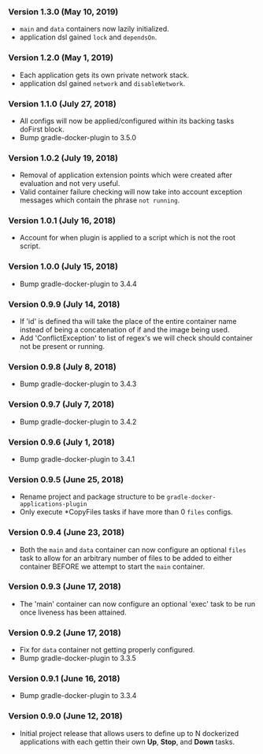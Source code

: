 ### Version 1.3.0 (May 10, 2019)
* `main` and `data` containers now lazily initialized.
* application dsl gained `lock` and `dependsOn`.

### Version 1.2.0 (May 1, 2019)
* Each application gets its own private network stack.
* application dsl gained `network` and `disableNetwork`.

### Version 1.1.0 (July 27, 2018)
* All configs will now be applied/configured within its backing tasks doFirst block.
* Bump gradle-docker-plugin to 3.5.0

### Version 1.0.2 (July 19, 2018)
* Removal of application extension points which were created after evaluation and not very useful.
* Valid container failure checking will now take into account exception messages which contain the phrase `not running`.

### Version 1.0.1 (July 16, 2018)
* Account for when plugin is applied to a script which is not the root script.

### Version 1.0.0 (July 15, 2018)
* Bump gradle-docker-plugin to 3.4.4

### Version 0.9.9 (July 14, 2018)
* If 'id' is defined tha will take the place of the entire container name instead of being a concatenation of if and the image being used.
* Add 'ConflictException' to list of regex's we will check should container not be present or running.

### Version 0.9.8 (July 8, 2018)
* Bump gradle-docker-plugin to 3.4.3

### Version 0.9.7 (July 7, 2018)
* Bump gradle-docker-plugin to 3.4.2

### Version 0.9.6 (July 1, 2018)
* Bump gradle-docker-plugin to 3.4.1

### Version 0.9.5 (June 25, 2018)
* Rename project and package structure to be `gradle-docker-applications-plugin`
* Only execute *CopyFiles tasks if have more than 0 `files` configs.

### Version 0.9.4 (June 23, 2018)
* Both the `main` and `data` container can now configure an optional `files` task to allow for an arbitrary number of files
to be added to either container BEFORE we attempt to start the `main` container.

### Version 0.9.3 (June 17, 2018)
* The 'main' container can now configure an optional 'exec' task to be run once liveness has been attained.

### Version 0.9.2 (June 17, 2018)
* Fix for `data` container not getting properly configured.
* Bump gradle-docker-plugin to 3.3.5

### Version 0.9.1 (June 16, 2018)
* Bump gradle-docker-plugin to 3.3.4

### Version 0.9.0 (June 12, 2018)
* Initial project release that allows users to define up to N dockerized applications with each gettin their own **Up**, **Stop**, and **Down** tasks.
